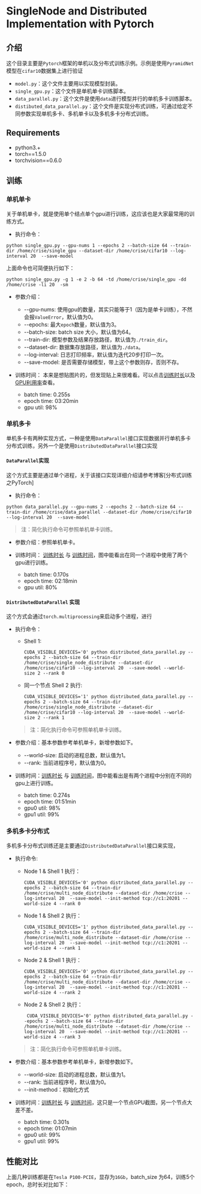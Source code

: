 # SingleNode and Distributed Implementation with Pytorch 

## 介绍
这个目录主要是`Pytorch`框架的单机以及分布式训练示例。示例是使用`PyramidNet`模型在`cifar10`数据集上进行验证

* `model.py`：这个文件主要用以实现模型封装。
* `single_gpu.py`：这个文件是单机单卡训练脚本。
* `data_parallel.py`：这个文件是使用`data`进行模型并行的单机多卡训练脚本。
* `distibuted_data_parallel.py`：这个文件是实现分布式训练，可通过给定不同参数实现单机多卡、多机单卡以及多机多卡分布式训练。

## Requirements
* python3.+
* torch==1.5.0
* torchvision==0.6.0

## 训练

### 单机单卡
关于单机单卡，就是使用单个结点单个gpu进行训练，这应该也是大家最常用的训练方式。

* 执行命令：
```
python single_gpu.py --gpu-nums 1 --epochs 2 --batch-size 64 --train-dir /home/crise/single_gpu --dataset-dir /home/crise/cifar10 --log-interval 20  --save-model
```
上面命令也可简便执行如下：
```
python single_gpu.py -g 1 -e 2 -b 64 -td /home/crise/single_gpu -dd /home/crise -li 20  -sm
```
* 参数介绍：
    * --gpu-nums: 使用gpu的数量，其实只能等于1（因为是单卡训练），不然会报`ValueError`，默认值为0。
    * --epochs: 最大`epoch`数量，默认值为3。
    * --batch-size: batch size 大小，默认值为64。
    * --train-dir: 模型参数及结果存放路径，默认值为`./train_dir`。
    * --dataset-dir: 数据集存放路径，默认值为`./data`。
    * --log-interval: 日志打印频率，默认值为迭代20步打印一次。
    * --save-model: 是否需要存储模型，带上这个参数则存，否则不存。

* 训练时间：
  本来是想贴图片的，但发现贴上来很难看。可以点击[训练时长](../imgs/pytorch/sg_time.PNG)以及[GPU利用率](../imgs/pytorch/sg_gpu.PNG)查看。
  * batch time: 0.255s
  * epoch time: 03:20min
  * gpu util: 98%

### 单机多卡
单机多卡有两种实现方式，一种是使用`DataParallel`接口实现数据并行单机多卡分布式训练，另外一个是使用`DistributedDataParallel`接口实现

#### `DataParallel`实现
这个方式主要是通过单个进程，关于该接口实现详细介绍请参考博客[分布式训练之PyTorch]

* 执行命令：
```
python data_parallel.py --gpu-nums 2 --epochs 2 --batch-size 64 --train-dir /home/crise/data_parallel --dataset-dir /home/crise/cifar10 --log-interval 20  --save-model
```

  > 注：简化执行命令可参照单机单卡训练。

* 参数介绍：参照单机单卡。

* 训练时间：
  [训练时长](../imgs/pytorch/data_parallel_time.PNG) 与 [训练时间](../imgs/pytorch/data_parallel_gpu.PNG)，图中能看出在同一个进程中使用了两个gpu进行训练。
  * batch time: 0.170s
  * epoch time: 02:18min
  * gpu util: 80%

#### `DistributedDataParallel` 实现
这个方式会通过`torch.multiprocessing`来启动多个进程，进行

* 执行命令：

  * Shell 1:
    ```
    CUDA_VISIBLE_DEVICES='0' python distributed_data_parallel.py --epochs 2 --batch-size 64 --train-dir /home/crise/single_node_distribute --dataset-dir /home/crise/cifar10 --log-interval 20  --save-model --world-size 2 --rank 0
    ```
  * 同一个节点 Shell 2 执行:
    ```
    CUDA_VISIBLE_DEVICES='1' python distributed_data_parallel.py --epochs 2 --batch-size 64 --train-dir /home/crise/single_node_distribute --dataset-dir /home/crise/cifar10 --log-interval 20  --save-model --world-size 2 --rank 1
    ```

  > 注：简化执行命令可参照单机单卡训练。

* 参数介绍：基本参数参考单机单卡，新增参数如下。
  * --world-size: 启动的进程总数，默认值为1。
  * --rank: 当前进程序号，默认值为0。

* 训练时间：[训练时长](../imgs/pytorch/single_node_distribute_rank0_time.PNG) 与 [训练时间](../imgs/pytorch/single_node_distribute.PNG)，图中能看出是有两个进程中分别在不同的gpu上进行训练。
  * batch time: 0.274s
  * epoch time: 01:51min
  * gpu0 util: 98%
  * gpu1 util: 99%
  
### 多机多卡分布式
多机多卡分布式训练还是主要通过`DistributedDataParallel`接口来实现，
* 执行命令:

  * Node 1 & Shell 1 执行：
    ```
    CUDA_VISIBLE_DEVICES='0' python distributed_data_parallel.py --epochs 2 --batch-size 64 --train-dir /home/crise/multi_node_distribute --dataset-dir /home/crise --log-interval 20  --save-model --init-method tcp://c1:20201 --world-size 4 --rank 0
    ```
  * Node 1 & Shell 2 执行：
    ```
    CUDA_VISIBLE_DEVICES='1' python distributed_data_parallel.py --epochs 2 --batch-size 64 --train-dir /home/crise/multi_node_distribute --dataset-dir /home/crise --log-interval 20  --save-model --init-method tcp://c1:20201 --world-size 4 --rank 1
    ```

  * Node 2 & Shell 1 执行：
    ```
    CUDA_VISIBLE_DEVICES='0' python distributed_data_parallel.py --epochs 2 --batch-size 64 --train-dir /home/crise/multi_node_distribute --dataset-dir /home/crise --log-interval 20  --save-model --init-method tcp://c1:20201 --world-size 4 --rank 2
    ```

  * Node 2 & Shell 2 执行：
    ```
     CUDA_VISIBLE_DEVICES='0' python distributed_data_parallel.py --epochs 2 --batch-size 64 --train-dir /home/crise/multi_node_distribute --dataset-dir /home/crise --log-interval 20  --save-model --init-method tcp://c1:20201 --world-size 4 --rank 3
    ```
  > 注：简化执行命令可参照单机单卡训练。

* 参数介绍：基本参数参考单机单卡，新增参数如下。
  * --world-size: 启动的进程总数，默认值为1。
  * --rank: 当前进程序号，默认值为0。
  * --init-method：初始化方式

* 训练时间：[训练时长](../imgs/pytorch/multi_node_distribute_time.PNG) 与 [训练时间](../imgs/pytorch/multi_node_distribute_gpu.PNG)，这只是一个节点GPU截图，另一个节点大差不差。
  * batch time: 0.301s
  * epoch time: 01:07min
  * gpu0 util: 99%
  * gpu1 util: 99%

## 性能对比 
上面几种训练都是在`Tesla P100-PCIE`，显存为`16Gb`，batch_size 为64，训练5个epoch，总时长对比如下：



